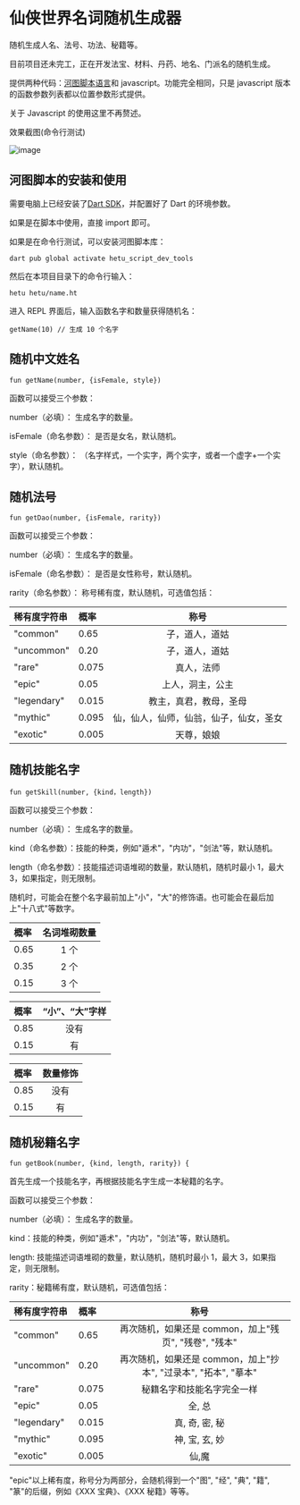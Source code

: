 # 仙侠世界名词随机生成器

随机生成人名、法号、功法、秘籍等。

目前项目还未完工，正在开发法宝、材料、丹药、地名、门派名的随机生成。

提供两种代码：[河图脚本语言](https://github.com/hetu-script/hetu-script)和 javascript。功能完全相同，只是 javascript 版本的函数参数列表都以位置参数形式提供。

关于 Javascript 的使用这里不再赘述。

效果截图(命令行测试)

![image](https://user-images.githubusercontent.com/2274141/146952590-ad2593e5-f5d7-4c66-aa7e-8678dcc2c170.png)

## 河图脚本的安装和使用

需要电脑上已经安装了[Dart SDK](https://gekorm.com/dart-windows/)，并配置好了 Dart 的环境参数。

如果是在脚本中使用，直接 import 即可。

如果是在命令行测试，可以安装河图脚本库：

```
dart pub global activate hetu_script_dev_tools
```

然后在本项目目录下的命令行输入：

```
hetu hetu/name.ht
```

进入 REPL 界面后，输入函数名字和数量获得随机名：

```
getName(10) // 生成 10 个名字
```

## 随机中文姓名

```
fun getName(number, {isFemale, style})
```

函数可以接受三个参数：

number（必填）： 生成名字的数量。

isFemale（命名参数）： 是否是女名，默认随机。

style（命名参数）： （名字样式，一个实字，两个实字，或者一个虚字+一个实字），默认随机。

## 随机法号

```
fun getDao(number, {isFemale, rarity})
```

函数可以接受三个参数：

number（必填）： 生成名字的数量。

isFemale（命名参数）： 是否是女性称号，默认随机。

rarity（命名参数）： 称号稀有度，默认随机，可选值包括：

| 稀有度字符串 | 概率  |                  称号                  |
| :----------- | :---- | :------------------------------------: |
| "common"     | 0.65  |             子，道人，道姑             |
| "uncommon"   | 0.20  |             子，道人，道姑             |
| "rare"       | 0.075 |               真人，法师               |
| "epic"       | 0.05  |            上人，洞主，公主            |
| "legendary"  | 0.015 |         教主，真君，教母，圣母         |
| "mythic"     | 0.095 | 仙，仙人，仙师，仙翁，仙子，仙女，圣女 |
| "exotic"     | 0.005 |               天尊，娘娘               |

## 随机技能名字

```
fun getSkill(number, {kind，length})
```

函数可以接受三个参数：

number（必填）： 生成名字的数量。

kind（命名参数）：技能的种类，例如"遁术"，"内功"，"剑法"等，默认随机。

length（命名参数）：技能描述词语堆砌的数量，默认随机，随机时最小 1，最大 3，如果指定，则无限制。

随机时，可能会在整个名字最前加上"小"，"大"的修饰语。也可能会在最后加上"十八式"等数字。

| 概率 | 名词堆砌数量 |
| :--- | :----------: |
| 0.65 |     1 个     |
| 0.35 |     2 个     |
| 0.15 |     3 个     |

| 概率 | “小”、“大”字样 |
| :--- | :------------: |
| 0.85 |      没有      |
| 0.15 |       有       |

| 概率 | 数量修饰 |
| :--- | :------: |
| 0.85 |   没有   |
| 0.15 |    有    |

## 随机秘籍名字

```
fun getBook(number, {kind, length, rarity}) {
```

首先生成一个技能名字，再根据技能名字生成一本秘籍的名字。

函数可以接受三个参数：

number（必填）： 生成名字的数量。

kind：技能的种类，例如"遁术"，"内功"，"剑法"等，默认随机。

length: 技能描述词语堆砌的数量，默认随机，随机时最小 1，最大 3，如果指定，则无限制。

rarity：秘籍稀有度，默认随机，可选值包括：

| 稀有度字符串 | 概率  |                              称号                               |
| :----------- | :---- | :-------------------------------------------------------------: |
| "common"     | 0.65  |      再次随机，如果还是 common，加上"残页", "残卷", "残本"      |
| "uncommon"   | 0.20  | 再次随机，如果还是 common，加上"抄本", "过录本", "拓本", "摹本" |
| "rare"       | 0.075 |                   秘籍名字和技能名字完全一样                    |
| "epic"       | 0.05  |                             全, 总                              |
| "legendary"  | 0.015 |                         真, 奇, 密, 秘                          |
| "mythic"     | 0.095 |                         神, 宝, 玄, 妙                          |
| "exotic"     | 0.005 |                              仙,魔                              |

"epic"以上稀有度，称号分为两部分，会随机得到一个"图", "经", "典", "籍", "篆"的后缀，例如《XXX 宝典》、《XXX 秘籍》等等。
